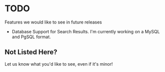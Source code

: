 # TODO

Features we would like to see in future releases

* Database Support for Search Results. I'm currently working on a MySQL and PgSQL format.

Not Listed Here?
----------------

Let us know what you'd like to see, even if it's minor!
